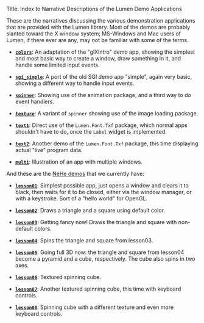 Title: Index to Narrative Descriptions of the Lumen Demo Applications

These are the narratives discussing the various demonstration applications
that are provided with the Lumen library.  Most of the demos are probably
slanted toward the X window system; MS-Windows and Mac users of Lumen, if
there ever are any, may not be familiar with some of the terms.

* **[`colors`][colors]**: An adaptation of the "glXIntro" demo app, showing
    the simplest and most basic way to create a window, draw something in it,
    and handle some limited input events.

* **[`sgi_simple`][sgi_simple]**: A port of the old SGI demo app "simple",
    again very basic, showing a different way to handle input events.

* **[`spinner`][spinner]**: Showing use of the animation package, and a third
    way to do event handlers.

* **[`texture`][texture]**: A variant of `spinner` showing use of the image
    loading package.

* **[`text1`][text1]**: Direct use of the `Lumen.Font.Txf` package,
    which normal apps shouldn't have to do, once the `Label` widget is
    implemented.

* **[`text2`][text2]**: Another demo of the `Lumen.Font.Txf` package,
    this time displaying actual "live" program data.

* **[`multi`][multi]**: Illustration of an app with multiple windows.

And these are the [NeHe demos][nehe] that we currently have:

* **[`lesson01`][nehedemo]**: Simplest possible app, just opens a
    window and clears it to black, then waits for it to be closed,
    either via the window manager, or with a keystroke.  Sort of a
    "hello world" for OpenGL.

* **[`lesson02`][nehedemo]**: Draws a triangle and a square using default color.

* **[`lesson03`][nehedemo]**: Getting fancy now!  Draws the triangle
    and square with non-default colors.

* **[`lesson04`][nehedemo]**: Spins the triangle and square from lesson03.

* **[`lesson05`][nehedemo]**: Going full 3D now: the triangle and
    square from lesson04 become a pyramid and a cube, respectively.
    The cube also spins in two axes.

* **[`lesson06`][nehedemo]**: Textured spinning cube.

* **[`lesson07`][nehedemo]**: Another textured spinning cube, this
    time with keyboard controls.

* **[`lesson08`][nehedemo]**: Spinning cube with a different texture
    and even more keyboard controls.

[colors]:     narrative-colors.html
[nehedemo]:   narrative-nehe.html
[multi]:      narrative-multi.html
[nehe]:       http://nehe.gamedev.net/
[sgi_simple]: narrative-sgi_simple.html
[spinner]:    narrative-spinner.html
[text1]:      narrative-text1.html
[text2]:      narrative-text2.html
[texture]:    narrative-texture.html
